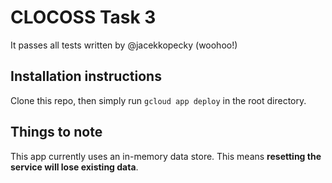 # CLOCOSS Task 3

It passes all tests written by @jacekkopecky (woohoo!)

## Installation instructions

Clone this repo, then simply run `gcloud app deploy` in the root directory.

## Things to note

This app currently uses an in-memory data store. This means **resetting the service will lose existing data**.
